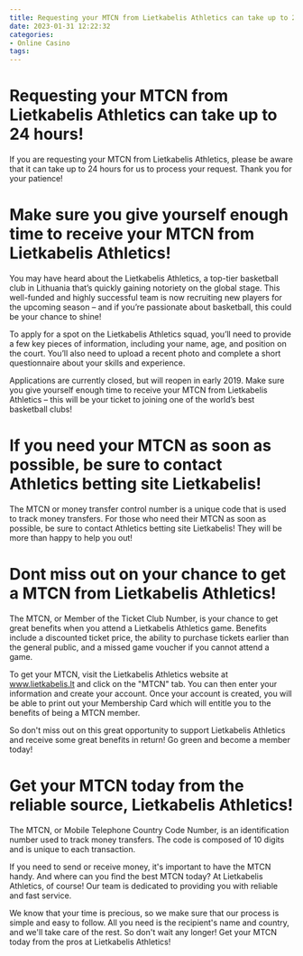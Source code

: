 ```yaml
---
title: Requesting your MTCN from Lietkabelis Athletics can take up to 24 hours!
date: 2023-01-31 12:22:32
categories:
- Online Casino
tags:
---
```



#  Requesting your MTCN from Lietkabelis Athletics can take up to 24 hours!

If you are requesting your MTCN from Lietkabelis Athletics, please be aware that it can take up to 24 hours for us to process your request. Thank you for your patience!

#  Make sure you give yourself enough time to receive your MTCN from Lietkabelis Athletics!

You may have heard about the Lietkabelis Athletics, a top-tier basketball club in Lithuania that’s quickly gaining notoriety on the global stage. This well-funded and highly successful team is now recruiting new players for the upcoming season – and if you’re passionate about basketball, this could be your chance to shine!

To apply for a spot on the Lietkabelis Athletics squad, you’ll need to provide a few key pieces of information, including your name, age, and position on the court. You’ll also need to upload a recent photo and complete a short questionnaire about your skills and experience.

Applications are currently closed, but will reopen in early 2019. Make sure you give yourself enough time to receive your MTCN from Lietkabelis Athletics – this will be your ticket to joining one of the world’s best basketball clubs!

#  If you need your MTCN as soon as possible, be sure to contact Athletics betting site Lietkabelis!

The MTCN or money transfer control number is a unique code that is used to track money transfers. For those who need their MTCN as soon as possible, be sure to contact Athletics betting site Lietkabelis! They will be more than happy to help you out!

#  Dont miss out on your chance to get a MTCN from Lietkabelis Athletics!

The MTCN, or Member of the Ticket Club Number, is your chance to get great benefits when you attend a Lietkabelis Athletics game. Benefits include a discounted ticket price, the ability to purchase tickets earlier than the general public, and a missed game voucher if you cannot attend a game.

To get your MTCN, visit the Lietkabelis Athletics website at www.lietkabelis.lt and click on the "MTCN" tab. You can then enter your information and create your account. Once your account is created, you will be able to print out your Membership Card which will entitle you to the benefits of being a MTCN member.

So don't miss out on this great opportunity to support Lietkabelis Athletics and receive some great benefits in return! Go green and become a member today!

#  Get your MTCN today from the reliable source, Lietkabelis Athletics!

The MTCN, or Mobile Telephone Country Code Number, is an identification number used to track money transfers. The code is composed of 10 digits and is unique to each transaction.

If you need to send or receive money, it's important to have the MTCN handy. And where can you find the best MTCN today? At Lietkabelis Athletics, of course! Our team is dedicated to providing you with reliable and fast service.

We know that your time is precious, so we make sure that our process is simple and easy to follow. All you need is the recipient's name and country, and we'll take care of the rest. So don't wait any longer! Get your MTCN today from the pros at Lietkabelis Athletics!